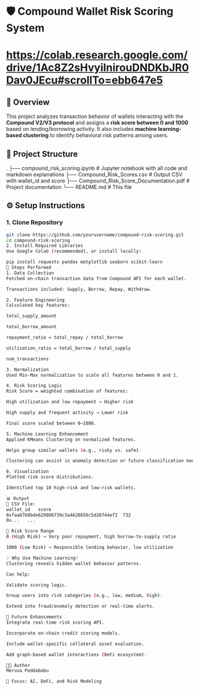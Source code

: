 
# 🛡️ Compound Wallet Risk Scoring System
# https://colab.research.google.com/drive/1Ac8Z2sHvyiInirouDNDKbJR0Dav0JEcu#scrollTo=ebb647e5
## 📘 Overview
This project analyzes transaction behavior of wallets interacting with the **Compound V2/V3 protocol** and assigns a **risk score between 0 and 1000** based on lending/borrowing activity. It also includes **machine learning-based clustering** to identify behavioral risk patterns among users.


## 📂 Project Structure

.
├── compound_risk_scoring.ipynb # Jupyter notebook with all code and markdown explanations
├── Compound_Risk_Scores.csv # Output CSV with wallet_id and score
├── Compound_Risk_Score_Documentation.pdf # Project documentation
└── README.md # This file



## ⚙️ Setup Instructions

### 1. Clone Repository
```bash
git clone https://github.com/yourusername/compound-risk-scoring.git
cd compound-risk-scoring
2. Install Required Libraries
Use Google Colab (recommended), or install locally:

pip install requests pandas matplotlib seaborn scikit-learn
🧮 Steps Performed
1. Data Collection
Fetched on-chain transaction data from Compound API for each wallet.

Transactions included: Supply, Borrow, Repay, Withdraw.

2. Feature Engineering
Calculated key features:

total_supply_amount

total_borrow_amount

repayment_ratio = total_repay / total_borrow

utilization_ratio = total_borrow / total_supply

num_transactions

3. Normalization
Used Min-Max normalization to scale all features between 0 and 1.

4. Risk Scoring Logic
Risk Score = weighted combination of features:

High utilization and low repayment → Higher risk

High supply and frequent activity → Lower risk

Final score scaled between 0–1000.

5. Machine Learning Enhancement
Applied KMeans Clustering on normalized features.

Helps group similar wallets (e.g., risky vs. safe).

Clustering can assist in anomaly detection or future classification models.

6. Visualization
Plotted risk score distributions.

Identified top 10 high-risk and low-risk wallets.

📊 Output
📄 CSV File:
wallet_id	score
0xfaa0768bde629806739c3a4620656c5d26f44ef2	732
0x...	...

📌 Risk Score Range
0 (High Risk) → Very poor repayment, high borrow-to-supply ratio

1000 (Low Risk) → Responsible lending behavior, low utilization

💡 Why Use Machine Learning?
Clustering reveals hidden wallet behavior patterns.

Can help:

Validate scoring logic.

Group users into risk categories (e.g., low, medium, high).

Extend into fraud/anomaly detection or real-time alerts.

🚀 Future Enhancements
Integrate real-time risk scoring API.

Incorporate on-chain credit scoring models.

Include wallet-specific collateral asset evaluation.

Add graph-based wallet interactions (DeFi ecosystem).

👨‍💻 Author
Meruva Peddababu

🧠 Focus: AI, DeFi, and Risk Modeling
